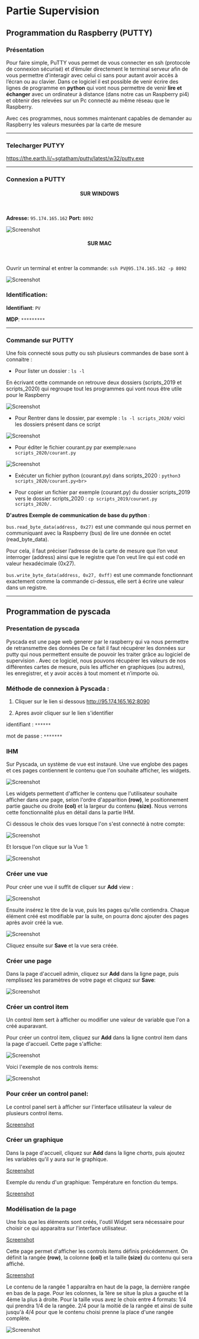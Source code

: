 # Partie Supervision

## Programmation du Raspberry (PUTTY)

### Présentation


Pour faire simple, PuTTY vous permet de vous connecter en ssh (protocole de connexion sécurisé) et d’émuler directement le terminal serveur afin de vous permettre d’interagir avec celui ci sans pour autant avoir accès à l’écran ou au clavier.
Dans ce logiciel il est possible de venir écrire des lignes de programme en **python** qui vont nous permettre de venir **lire et échanger** avec un ordinateur à distance (dans notre cas un Raspberry pi4) et obtenir des relevées sur un Pc connecté au même réseau que le Raspberry.

Avec ces programmes, nous sommes maintenant capables de demander au Raspberry les valeurs mesurées par la carte de mesure 

-------------

### Telecharger PUTYY

https://the.earth.li/~sgtatham/putty/latest/w32/putty.exe

-------------

### Connexion a PUTTY
 
<h4 align="center">SUR WINDOWS</h4>
<br>

**Adresse:** ``95.174.165.162`` 
**Port:** ``8092`` <br>


![Screenshot](pic/PUTTY.PNG)



<h4 align="center">SUR MAC</h4>
<br>

Ouvrir un terminal et entrer la commande:
``ssh PV@95.174.165.162 -p 8092``


![Screenshot](pic/terminal_code.png)


### Identification:

**Identifiant**: ``PV`` 

**MDP**: ``*********``

-------------
### Commande sur PUTTY

Une fois connecté sous putty ou ssh plusieurs commandes de base sont à connaitre :

* Pour lister un dossier : ``ls -l`` 

En écrivant cette commande on retrouve deux dossiers (scripts_2019 et scripts_2020) qui regroupe tout les programmes qui vont nous être utile pour le Raspberry 


![Screenshot](pic/partie_logiciel/ouvrir.png)


* Pour Rentrer dans le dossier, par exemple : ``ls -l scripts_2020/`` 
 voici les dossiers présent dans ce script


![Screenshot](pic/partie_logiciel/lister.png)


* Pour éditer le fichier courant.py par exemple:``nano scripts_2020/courant.py``


![Screenshot](pic/partie_logiciel/Script_tension.PNG)

* Exécuter un fichier python (courant.py) dans scripts_2020 : ``python3 scripts_2020/courant.py<br>``

* Pour copier un fichier par exemple (courant.py) du dossier scripts_2019 vers le dossier scripts_2020 : ``cp scripts_2019/courant.py scripts_2020/.``

**D'autres Exemple de communication de base du python** :

``bus.read_byte_data(address, 0x27)`` est une commande qui nous permet en communiquant avec la
Raspberry (bus) de lire une donnée en octet (read_byte_data).

Pour cela, il faut préciser l’adresse de
la carte de mesure que l’on veut interroger (address) ainsi que le registre que l’on veut lire qui est
codé en valeur hexadécimale (0x27). 

``bus.write_byte_data(address, 0x27, 0xff)`` est une commande fonctionnant exactement comme la
commande ci-dessus, elle sert à écrire une valeur dans un registre.


-------------

## Programmation de pyscada

### Presentation de pyscada

Pyscada est une page web generer par le raspberry qui va nous permettre de retransmettre des données 
De ce fait il faut récupérer les données sur putty qui nous permettent ensuite de pouvoir les traiter grâce au logiciel de supervision
. Avec ce logiciel, nous pouvons récupérer les valeurs de nos différentes cartes de
mesure, puis les afficher en graphiques (ou autres), les enregistrer, et y avoir accès à tout moment et
n’importe où.

### Méthode de connexion à Pyscada :

1. Cliquer sur le lien si dessous 
http://95.174.165.162:8090 

2. Apres avoir cliquer sur le lien s'identifier 

 identifiant : ``******``
 
mot de passe : ``*******`` 



### IHM

Sur Pyscada, un système de vue est instauré. Une vue englobe des pages et ces pages contiennent le contenu que l'on souhaite afficher, les widgets.
 
![Screenshot](pic/principe_vue.png)
  
Les widgets permettent d'afficher le contenu que l'utilisateur souhaite afficher dans une page, selon l'ordre d'apparition **(row)**, le positionnement partie gauche ou droite **(col)** et la largeur du contenu **(size)**. Nous verrons cette fonctionnalité plus en détail dans la partie IHM.

Ci dessous le choix des vues lorsque l'on s'est connecté à notre compte:

		
![Screenshot](pic/choix_vue.PNG)

Et lorsque l'on clique sur la Vue 1:
		
![Screenshot](pic/Expl_vue.jpg)	

### Créer une vue

Pour créer une vue il suffit de cliquer sur **Add** view :
		
![Screenshot](pic/view.png)	

Ensuite insérez le titre de la vue, puis les pages qu'elle contiendra. Chaque élément créé est modifiable par la suite, on pourra donc ajouter des pages après avoir créé la vue.
		
![Screenshot](pic/add_view.PNG)

Cliquez ensuite sur **Save** et la vue sera créée.


### Créer une page


Dans la page d'accueil admin, cliquez sur **Add** dans la ligne page, puis remplissez les paramètres de votre page et cliquez sur **Save**:
		
![Screenshot](pic/add_page.PNG)	

### Créer un control item 

Un control item sert à afficher ou modifier une valeur de variable que l'on a créé auparavant. 

Pour créer un control item, cliquez sur **Add** dans la ligne control item dans la page d'accueil.
Cette page s'affiche:
			
![Screenshot](pic/add_control_item.PNG)	

Voici l'exemple de nos controls items:
				
![Screenshot](pic/control_item.PNG)

### Pour créer un control panel:

Le control panel sert à afficher sur l'interface utilisateur la valeur de plusieurs control items.
				
[Screenshot](pic/control_panel.PNG)

### Créer un graphique


Dans la page d'accueil, cliquez sur **Add** dans la ligne *charts*, puis ajoutez les variables qu'il y aura sur le graphique.

[Screenshot](pic/add_chart.PNG)

Exemple du rendu d'un graphique: Température en fonction du temps.

[Screenshot](pic/exemple_graphique.PNG)

### Modélisation de la page

Une fois que les éléments sont créés, l'outil Widget sera nécessaire pour choisir ce qui apparaitra sur l'interface utilisateur.

[Screenshot](pic/Widget.PNG)		
		
Cette page permet d'afficher les controls items définis précédemment. On définit la rangée **(row)**, la colonne **(col)** et la taille **(size)** du contenu qui sera affiché.

[Screenshot](pic/add_widget.PNG)		
		
Le contenu de la rangée 1 apparaîtra en haut de la page, la dernière rangée en bas de la page. Pour les colonnes, la 1ère se situe la plus a gauche et la 4ème la plus à droite. Pour la taille vous avez le choix entre 4 formats: 1/4 qui prendra 1/4 de la rangée. 2/4 pour la moitié de la rangée et ainsi de suite jusqu'à 4/4 pour que le contenu choisi prenne la place d'une rangée complète.



![Screenshot](pic/logo_iut.png)
